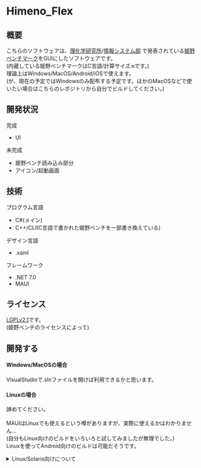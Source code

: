 # Himeno_Flex

## 概要
こちらのソフトウェアは、[理化学研究所](https://www.riken.jp)/[情報システム部](https://i.riken.jp)
で発表されている[姫野ベンチマーク](https://i.riken.jp/supercom/documents/himenobmt/)をGUIにしたソフトウェアです。<br />
(内蔵している姫野ベンチマークはC言語/計算サイズ:```m```です。)<br />
理論上はWindows/MacOS/Android/iOSで使えます。<br />
(が、現在の予定ではWindowsのみ配布する予定です。ほかのMacOSなどで使いたい場合はこちらのレポジトリから自分でビルドしてください。)<br />

## 開発状況
完成
- UI

未完成
- 姫野ベンチ読み込み部分
- アイコン/起動画面

## 技術
プログラム言語
- C#(メイン)
- C++/CLI(C言語で書かれた姫野ベンチを一部書き換えている)

デザイン言語
- .xaml

フレームワーク
- .NET 7.0
- MAUI

## ライセンス
[LGPLv2.1](LICENSE.txt)です。<br />
(姫野ベンチのライセンスによって)<br />

## 開発する
#### Windows/MacOSの場合
VisualStudioで.slnファイルを開けば利用できるかと思います。<br />

#### Linuxの場合
諦めてください。<br />
<br />
MAUIはLinuxでも使えるという噂がありますが、実際に使えるかはわかりません…<br />
(自分もLinux向けのビルドをいろいろと試してみましたが無理でした。)<br />
Linuxを使ってAndroid向けのビルドは可能だそうです。<br />

<details>
<summary>Linux/Solaris向けについて</summary>
Linux/Solaris用としてJavaFX版Himeno_Flexを作成する可能性が(ミジンコ並みに僅かですが)あります。<br />
(もともと作る予定だったけど、こっちの開発が予想以上に時間がかかっているので、作れなさそう…)<br />
</details>
